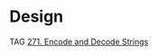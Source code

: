 # Design

TAG
[271. Encode and Decode Strings](https://leetcode.com/problems/encode-and-decode-strings/)

